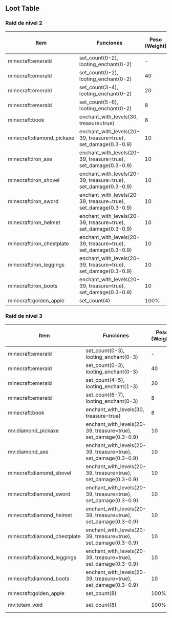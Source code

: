 ## Loot Table

### Raid de nivel 2

| Item                            | Funciones                                                          | Peso (Weight) | Rango de Cantidad | Mob |
|---------------------------------|--------------------------------------------------------------------|---------------|-------------------|---------------|
| minecraft:emerald               | set_count(0-2), looting_enchant(0-2)                               | -             | 0-2               |     Raid      |
| minecraft:emerald               | set_count(0-2), looting_enchant(0-2)                               | 40            | 0-2               |     Raid      |
| minecraft:emerald               | set_count(3-4), looting_enchant(0-2)                               | 20            | 3-4               |     Raid      |
| minecraft:emerald               | set_count(5-6), looting_enchant(0-2)                               | 8             | 5-6               |     Raid      |
| minecraft:book                  | enchant_with_levels(30, treasure=true)                             | 8             | 1                 |     Raid      |
| minecraft:diamond_pickaxe       | enchant_with_levels(20-39, treasure=true), set_damage(0.3-0.9)     | 10            | 1                 |     Raid      |
| minecraft:iron_axe              | enchant_with_levels(20-39, treasure=true), set_damage(0.3-0.9)     | 10            | 1                 |     Raid      |
| minecraft:iron_shovel           | enchant_with_levels(20-39, treasure=true), set_damage(0.3-0.9)     | 10            | 1                 |     Raid      |
| minecraft:iron_sword            | enchant_with_levels(20-39, treasure=true), set_damage(0.3-0.9)     | 10            | 1                 |     Raid      |
| minecraft:iron_helmet           | enchant_with_levels(20-39, treasure=true), set_damage(0.3-0.9)     | 10            | 1                 |     Raid      |
| minecraft:iron_chestplate       | enchant_with_levels(20-39, treasure=true), set_damage(0.3-0.9)     | 10            | 1                 |     Raid      |
| minecraft:iron_leggings         | enchant_with_levels(20-39, treasure=true), set_damage(0.3-0.9)     | 10            | 1                 |     Raid      |
| minecraft:iron_boots            | enchant_with_levels(20-39, treasure=true), set_damage(0.3-0.9)     | 10            | 1                 |     Raid      |
| minecraft:golden_apple          | set_count(4)                                                       | 100%          | 4                 |     Ravager   |

### Raid de nivel 3

| Item                            | Funciones                                                          | Peso (Weight) | Rango de Cantidad | Mob            |
|---------------------------------|--------------------------------------------------------------------|---------------|-------------------|----------------|
| minecraft:emerald               | set_count(0-3), looting_enchant(0-3)                               | -             | 0-3               |      Raid      |
| minecraft:emerald               | set_count(0-3), looting_enchant(0-3)                               | 40            | 0-3               |      Raid      |
| minecraft:emerald               | set_count(4-5), looting_enchant(1-3)                               | 20            | 4-5               |      Raid      |
| minecraft:emerald               | set_count(6-7), looting_enchant(0-3)                               | 8             | 6-7               |      Raid      |
| minecraft:book                  | enchant_with_levels(30, treasure=true)                             | 8             | 1                 |      Raid      |
| mv:diamond_pickaxe              | enchant_with_levels(20-39, treasure=true), set_damage(0.3-0.9)     | 10            | 1                 |      Raid      |
| mv:diamond_axe                  | enchant_with_levels(20-39, treasure=true), set_damage(0.3-0.9)     | 10            | 1                 |      Raid      |
| minecraft:diamond_shovel        | enchant_with_levels(20-39, treasure=true), set_damage(0.3-0.9)     | 10            | 1                 |      Raid      |
| minecraft:diamond_sword         | enchant_with_levels(20-39, treasure=true), set_damage(0.3-0.9)     | 10            | 1                 |      Raid      |
| minecraft:diamond_helmet        | enchant_with_levels(20-39, treasure=true), set_damage(0.3-0.9)     | 10            | 1                 |      Raid      |
| minecraft:diamond_chestplate    | enchant_with_levels(20-39, treasure=true), set_damage(0.3-0.9)     | 10            | 1                 |      Raid      |
| minecraft:diamond_leggings      | enchant_with_levels(20-39, treasure=true), set_damage(0.3-0.9)     | 10            | 1                 |      Raid      |
| minecraft:diamond_boots         | enchant_with_levels(20-39, treasure=true), set_damage(0.3-0.9)     | 10            | 1                 |      Raid      |
| minecraft:golden_apple          | set_count(8)                                                       | 100%          | 8                 |     Ravager    |
| mv:totem_void                   | set_count(8)                                                       | 100%          | 1                 |Evocation Illager |
